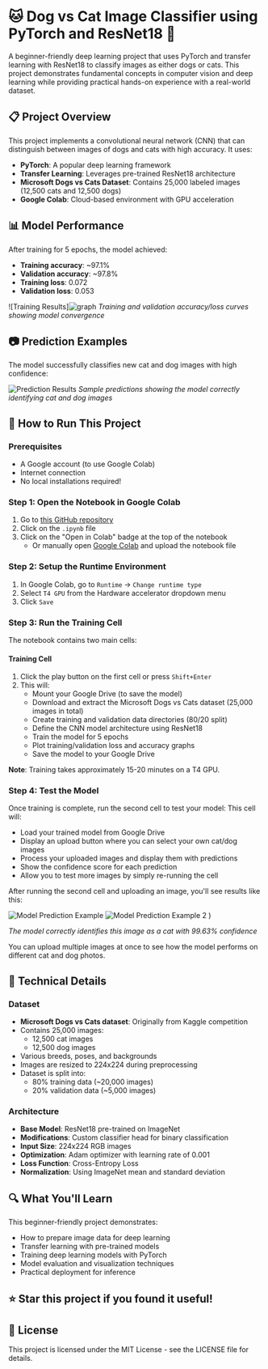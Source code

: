 # 🐱 Dog vs Cat Image Classifier using PyTorch and ResNet18 🐶

A beginner-friendly deep learning project that uses PyTorch and transfer learning with ResNet18 to classify images as either dogs or cats. This project demonstrates fundamental concepts in computer vision and deep learning while providing practical hands-on experience with a real-world dataset.

## 📋 Project Overview

This project implements a convolutional neural network (CNN) that can distinguish between images of dogs and cats with high accuracy. It uses:

- **PyTorch**: A popular deep learning framework
- **Transfer Learning**: Leverages pre-trained ResNet18 architecture 
- **Microsoft Dogs vs Cats Dataset**: Contains 25,000 labeled images (12,500 cats and 12,500 dogs)
- **Google Colab**: Cloud-based environment with GPU acceleration

## 📊 Model Performance

After training for 5 epochs, the model achieved:
- **Training accuracy**: ~97.1%
- **Validation accuracy**: ~97.8%
- **Training loss**: 0.072
- **Validation loss**: 0.053

![Training Results]![graph](https://github.com/user-attachments/assets/8acdacaf-5b4f-4228-a8e2-82c618b2f935)
*Training and validation accuracy/loss curves showing model convergence*

## 📷 Prediction Examples

The model successfully classifies new cat and dog images with high confidence:

![Prediction Results](![belowgraph](https://github.com/user-attachments/assets/ca21443e-1447-4938-8c47-156f9d23d39b)
)
*Sample predictions showing the model correctly identifying cat and dog images*

## 🚀 How to Run This Project

### Prerequisites
- A Google account (to use Google Colab)
- Internet connection
- No local installations required!

### Step 1: Open the Notebook in Google Colab
1. Go to [this GitHub repository](https://github.com/YourUsername/dog-cat-classifier)
2. Click on the `.ipynb` file
3. Click on the "Open in Colab" badge at the top of the notebook
   - Or manually open [Google Colab](https://colab.research.google.com/) and upload the notebook file

### Step 2: Setup the Runtime Environment
1. In Google Colab, go to `Runtime` → `Change runtime type`
2. Select `T4 GPU` from the Hardware accelerator dropdown menu
3. Click `Save`

### Step 3: Run the Training Cell
The notebook contains two main cells:

#### Training Cell
1. Click the play button on the first cell or press `Shift+Enter`
2. This will:
   - Mount your Google Drive (to save the model)
   - Download and extract the Microsoft Dogs vs Cats dataset (25,000 images in total)
   - Create training and validation data directories (80/20 split)
   - Define the CNN model architecture using ResNet18
   - Train the model for 5 epochs
   - Plot training/validation loss and accuracy graphs
   - Save the model to your Google Drive

**Note**: Training takes approximately 15-20 minutes on a T4 GPU.

### Step 4: Test the Model
Once training is complete, run the second cell to test your model:
This cell will:
* Load your trained model from Google Drive
* Display an upload button where you can select your own cat/dog images
* Process your uploaded images and display them with predictions
* Show the confidence score for each prediction
* Allow you to test more images by simply re-running the cell

After running the second cell and uploading an image, you'll see results like this:

![Model Prediction Example](![image](https://github.com/user-attachments/assets/d51ecf1b-8f65-47de-9fe5-c644fe78563f))
![Model Prediction Example 2](![image](https://github.com/user-attachments/assets/ba90e6a6-aa1f-449f-8854-aeda2486af6c))
)

*The model correctly identifies this image as a cat with 99.63% confidence*

You can upload multiple images at once to see how the model performs on different cat and dog photos.



## 🧠 Technical Details

### Dataset
- **Microsoft Dogs vs Cats dataset**: Originally from Kaggle competition
- Contains 25,000 images:
  - 12,500 cat images
  - 12,500 dog images
- Various breeds, poses, and backgrounds
- Images are resized to 224x224 during preprocessing
- Dataset is split into:
  - 80% training data (~20,000 images)
  - 20% validation data (~5,000 images)

### Architecture
- **Base Model**: ResNet18 pre-trained on ImageNet
- **Modifications**: Custom classifier head for binary classification
- **Input Size**: 224x224 RGB images
- **Optimization**: Adam optimizer with learning rate of 0.001
- **Loss Function**: Cross-Entropy Loss
- **Normalization**: Using ImageNet mean and standard deviation

## 🔍 What You'll Learn

This beginner-friendly project demonstrates:
- How to prepare image data for deep learning
- Transfer learning with pre-trained models
- Training deep learning models with PyTorch
- Model evaluation and visualization techniques
- Practical deployment for inference

## ⭐ Star this project if you found it useful!

## 📄 License

This project is licensed under the MIT License - see the LICENSE file for details.

